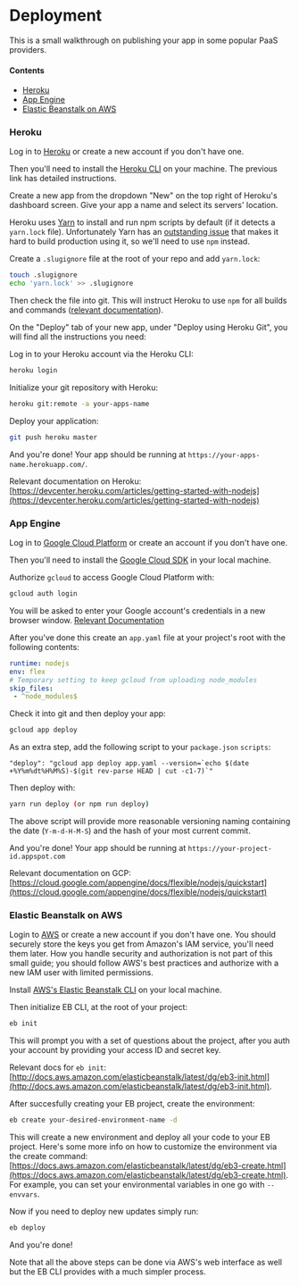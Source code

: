 # Deployment

This is a small walkthrough on publishing your app in some popular PaaS providers.

#### Contents

- [Heroku](#heroku)
- [App Engine](#app-engine)
- [Elastic Beanstalk on AWS](#elastic-beanstalk-on-aws)

### Heroku

Log in to [Heroku](https://heroku.com) or create a new account if you don't have one.

Then you'll need to install the [Heroku CLI](https://devcenter.heroku.com/articles/heroku-cli) on your machine. The previous link has detailed instructions.

Create a new app from the dropdown "New" on the top right of Heroku's dashboard screen. Give your app a name and select its servers' location.

Heroku uses [Yarn](https://yarnpkg.com) to install and run npm scripts by default (if it detects a `yarn.lock` file). Unfortunately Yarn has an [outstanding issue](https://github.com/yarnpkg/yarn/issues/761) that makes it hard to build production using it, so we'll need to use `npm` instead.

Create a `.slugignore` file at the root of your repo and add `yarn.lock`:

```sh
touch .slugignore
echo 'yarn.lock' >> .slugignore
```

Then check the file into git. This will instruct Heroku to use `npm` for all builds and commands ([relevant documentation](https://devcenter.heroku.com/articles/nodejs-support#build-behavior)).

On the "Deploy" tab of your new app, under "Deploy using Heroku Git", you will find all the instructions you need:

Log in to your Heroku account via the Heroku CLI:

```sh
heroku login
```

Initialize your git repository with Heroku:

```sh
heroku git:remote -a your-apps-name
```

Deploy your application:

```sh
git push heroku master
```

And you're done! Your app should be running at `https://your-apps-name.herokuapp.com/`.

Relevant documentation on Heroku: [https://devcenter.heroku.com/articles/getting-started-with-nodejs](https://devcenter.heroku.com/articles/getting-started-with-nodejs)

### App Engine

Log in to [Google Cloud Platform](https://console.cloud.google.com/) or create an account if you don't have one.

Then you'll need to install the [Google Cloud SDK](https://cloud.google.com/sdk/docs/) in your local machine.

Authorize `gcloud` to access Google Cloud Platform with:

```sh
gcloud auth login
```

You will be asked to enter your Google account's credentials in a new browser window. [Relevant Documentation](https://cloud.google.com/sdk/gcloud/reference/auth/login)

After you've done this create an `app.yaml` file at your project's root with the following contents:

```yaml
runtime: nodejs
env: flex
# Temporary setting to keep gcloud from uploading node_modules
skip_files:
 - ^node_modules$
```

Check it into git and then deploy your app:

```sh
gcloud app deploy
```

As an extra step, add the following script to your `package.json` `scripts`:

```
"deploy": "gcloud app deploy app.yaml --version=`echo $(date +%Y%m%dt%H%M%S)-$(git rev-parse HEAD | cut -c1-7)`"
```

Then deploy with:

```sh
yarn run deploy (or npm run deploy)
```

The above script will provide more reasonable versioning naming containing the date (`Y-m-d-H-M-S`) and the hash of your most current commit.

And you're done! Your app should be running at `https://your-project-id.appspot.com`

Relevant documentation on GCP: [https://cloud.google.com/appengine/docs/flexible/nodejs/quickstart](https://cloud.google.com/appengine/docs/flexible/nodejs/quickstart)

### Elastic Beanstalk on AWS

Login to [AWS](https://console.aws.amazon.com/) or create a new account if you don't have one. You should securely store the keys you get from Amazon's IAM service, you'll need them later. How you handle security and authorization is not part of this small guide; you should follow AWS's best practices and authorize with a new IAM user with limited permissions.

Install [AWS's Elastic Beanstalk CLI](https://docs.aws.amazon.com/elasticbeanstalk/latest/dg/eb-cli3-install.html?icmpid=docs_elasticbeanstalk_console) on your local machine.

Then initialize EB CLI, at the root of your project:

```sh
eb init
```

This will prompt you with a set of questions about the project, after you auth your account by providing your access ID and secret key.

Relevant docs for `eb init`: [http://docs.aws.amazon.com/elasticbeanstalk/latest/dg/eb3-init.html](http://docs.aws.amazon.com/elasticbeanstalk/latest/dg/eb3-init.html).

After succesfully creating your EB project, create the environment:

```sh
eb create your-desired-environment-name -d
```

This will create a new environment and deploy all your code to your EB project. Here's some more info on how to customize the environment via the create command: [https://docs.aws.amazon.com/elasticbeanstalk/latest/dg/eb3-create.html](https://docs.aws.amazon.com/elasticbeanstalk/latest/dg/eb3-create.html). For example, you can set your environmental variables in one go with `--envvars`.

Now if you need to deploy new updates simply run:

```sh
eb deploy
```

And you're done!

Note that all the above steps can be done via AWS's web interface as well but the EB CLI provides with a much simpler process.
